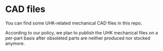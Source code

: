 # CAD files

You can find some UHK-related mechanical CAD files in this repo.

According to our policy, we plan to publish the UHK mechanical files on a per-part basis after obsoleted parts are neither produced nor stocked anymore.
